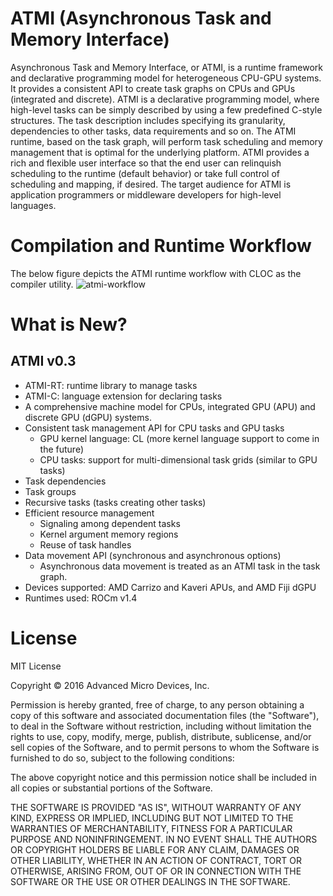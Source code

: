 # ATMI (Asynchronous Task and Memory Interface)
Asynchronous Task and Memory Interface, or ATMI, is a runtime framework and declarative programming model for heterogeneous 
CPU-GPU systems. It provides a consistent API to create task graphs on CPUs and GPUs (integrated and discrete). ATMI is a declarative
programming model, where high-level tasks can be simply described by using a few predefined C-style structures. The task description
includes specifying its granularity, dependencies to other tasks, data requirements and so on. The ATMI runtime, based on the task
graph, will perform task scheduling and memory management that is optimal for the underlying platform. ATMI provides a rich and flexible
user interface so that the end user can relinquish scheduling to the runtime (default behavior) or take full control of scheduling and
mapping, if desired. The target audience for ATMI is application programmers or middleware developers for high-level languages.

# Compilation and Runtime Workflow
The below figure depicts the ATMI runtime workflow with CLOC as the compiler utility.
![atmi-workflow](https://cloud.githubusercontent.com/assets/996564/20338676/4b6f86a2-ab8d-11e6-8743-df451d5412cf.png)

# What is New?

## ATMI v0.3
- ATMI-RT: runtime library to manage tasks
- ATMI-C: language extension for declaring tasks
- A  comprehensive machine model for CPUs, integrated GPU (APU) and discrete GPU (dGPU) systems.
- Consistent task management API for CPU tasks and GPU tasks
    - GPU kernel language: CL (more kernel language support to come in the future)
    - CPU tasks: support for multi-dimensional task grids (similar to GPU tasks)
- Task dependencies
- Task groups
- Recursive tasks (tasks creating other tasks)
- Efficient resource management
    - Signaling among dependent tasks
    - Kernel argument memory regions
    - Reuse of task handles
- Data movement API (synchronous and asynchronous options)
    - Asynchronous data movement is treated as an ATMI task in the task graph.
- Devices supported: AMD Carrizo and Kaveri APUs, and AMD Fiji dGPU
- Runtimes used: ROCm v1.4

# License

MIT License 

Copyright © 2016 Advanced Micro Devices, Inc.  

Permission is hereby granted, free of charge, to any person obtaining a copy of this software and associated documentation files (the "Software"), to deal in the Software
without restriction, including without limitation the rights to use, copy, modify, merge, publish, distribute, sublicense, and/or sell copies of the Software, and to permit
persons to whom the Software is furnished to do so, subject to the following conditions:

The above copyright notice and this permission notice shall be included in all copies or substantial portions of the Software.

THE SOFTWARE IS PROVIDED "AS IS", WITHOUT WARRANTY OF ANY KIND, EXPRESS OR IMPLIED, INCLUDING BUT NOT LIMITED TO THE WARRANTIES OF MERCHANTABILITY, FITNESS FOR A PARTICULAR
PURPOSE AND NONINFRINGEMENT. IN NO EVENT SHALL THE AUTHORS OR COPYRIGHT HOLDERS BE LIABLE FOR ANY CLAIM, DAMAGES OR OTHER LIABILITY, WHETHER IN AN ACTION OF CONTRACT, TORT OR
OTHERWISE, ARISING FROM, OUT OF OR IN CONNECTION WITH THE SOFTWARE OR THE USE OR OTHER DEALINGS IN THE SOFTWARE.

